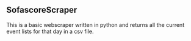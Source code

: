 ## SofascoreScraper
This is a basic webscraper written in python and returns all the current event lists for that day in a csv file.
